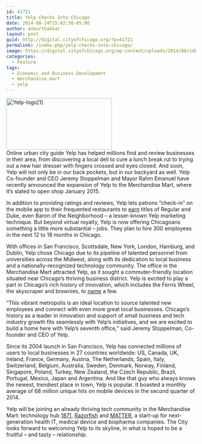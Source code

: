 ```yaml
---
id: 41721
title: Yelp Checks Into Chicago
date: 2014-08-14T15:02:58-05:00
author: ankurthakkar
layout: post
guid: http://digital.cityofchicago.org/?p=41721
permalink: /index.php/yelp-checks-into-chicago/
image: https://digital.cityofchicago.org/wp-content/uploads/2014/08/idBk2YidrTX41.jpeg
categories:
  - Feature
tags:
  - Economic and Business Development
  - merchandise mart
  - yelp
---
```

<p style="text-align: left;">
  <a href="http://digital.cityofchicago.org/wp-content/uploads/2014/08/Yelp-logo1.jpg"><img loading="lazy" class="wp-image-41722 aligncenter" alt="Yelp-logo[1]" src="http://digital.cityofchicago.org/wp-content/uploads/2014/08/Yelp-logo1.jpg" width="281" height="137" srcset="https://digital.cityofchicago.org/wp-content/uploads/2014/08/Yelp-logo1.jpg 1000w, https://digital.cityofchicago.org/wp-content/uploads/2014/08/Yelp-logo1-300x146.jpg 300w" sizes="(max-width: 281px) 100vw, 281px" /></a><br /> Online urban city guide Yelp has helped millions find and review businesses in their area, from discovering a local deli to cure a lunch break rut to trying out a new hair dresser with fingers crossed and eyes closed. And soon, Yelp will not only be in our back pockets, but in our backyard as well. Yelp Co-founder and CEO Jeremy Stoppelman and Mayor Rahm Emanuel have recently announced the expansion of Yelp to the Merchandise Mart, where it’s slated to open shop January 2015.
</p>

In addition to providing ratings and reviews, Yelp lets patrons “check-in” on the mobile app to their frequented restaurants to [earn](http://officialblog.yelp.com/2011/02/checking-in-were-upping-the-ante-.html) titles of Regular and Duke, even Baron of the Neighborhood – a lesser-known Yelp marketing technique. But beyond virtual royalty, Yelp is now offering Chicagoans something a little more substantial – jobs. They plan to hire 300 employees in the next 12 to 18 months in Chicago.

With offices in San Francisco, Scottsdale, New York, London, Hamburg, and Dublin, Yelp chose Chicago due to its pipeline of talented personnel from universities across the Midwest, along with its dedication to local business and a nationally-recognized technology community. The office in the Merchandise Mart attracted Yelp, as it sought a commuter-friendly location situated near Chicago’s thriving business district. Yelp is excited to play a part in Chicago’s rich history of innovation, which includes the Ferris Wheel, the skyscraper and brownies, to [name](http://www.wbez.org/blogs/leah-pickett/2013-10/13-chicago-inventions-and-firsts-109024) a few.

“This vibrant metropolis is an ideal location to source talented new employees and connect with even more great local businesses. Chicago’s history as a leader in innovation and support of small business and tech industry growth fits seamlessly with Yelp’s initiatives, and we are excited to build a home here with Yelp’s seventh office,” said Jeremy Stoppelman, Co-founder and CEO of Yelp.

Since its 2004 launch in San Francisco, Yelp has connected millions of users to local businesses in 27 countries worldwide: US, Canada, UK, Ireland, France, Germany, Austria, The Netherlands, Spain, Italy, Switzerland, Belgium, Australia, Sweden, Denmark, Norway, Finland, Singapore, Poland, Turkey, New Zealand, the Czech Republic, Brazil, Portugal, Mexico, Japan and Argentina. And like that guy who always knows the newest, trendiest place in town, Yelp is popular. It boasted a monthly average of 68 million unique hits on mobile devices in the second quarter of 2014.

Yelp will be joining an already thriving tech community in the Merchandise Mart: technology hub [1871](http://www.1871.com/), [Razorfish](http://www.razorfish.com/) and [MATTER](http://www.matterchicago.com/), a start-up for next-generation health IT, medical device and biopharma companies. The City looks forward to welcoming Yelp to its skyline, in what is hoped to be a fruitful &#8211; and tasty &#8211; relationship.